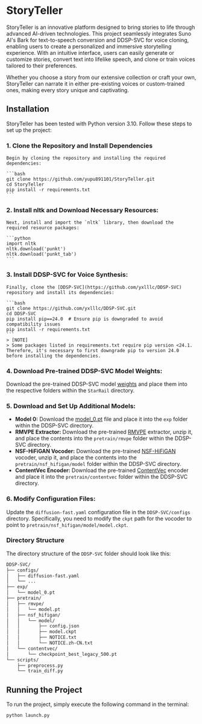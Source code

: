 # StoryTeller

StoryTeller is an innovative platform designed to bring stories to life through advanced AI-driven technologies. This project seamlessly integrates Suno AI's Bark for text-to-speech conversion and DDSP-SVC for voice cloning, enabling users to create a personalized and immersive storytelling experience. With an intuitive interface, users can easily generate or customize stories, convert text into lifelike speech, and clone or train voices tailored to their preferences.

Whether you choose a story from our extensive collection or craft your own, StoryTeller can narrate it in either pre-existing voices or custom-trained ones, making every story unique and captivating.

## Installation

StoryTeller has been tested with Python version 3.10. Follow these steps to set up the project:

### 1. Clone the Repository and Install Dependencies

    Begin by cloning the repository and installing the required dependencies:

    ```bash
    git clone https://github.com/yupu891101/StoryTeller.git
    cd StoryTeller
    pip install -r requirements.txt
    ```

### 2. **Install nltk and Download Necessary Resources:**

    Next, install and import the `nltk` library, then download the required resource packages:

    ```python
    import nltk
    nltk.download('punkt')
    nltk.download('punkt_tab')
    ```

### 3. **Install DDSP-SVC for Voice Synthesis:**

    Finally, clone the [DDSP-SVC](https://github.com/yxlllc/DDSP-SVC) repository and install its dependencies:

    ```bash
    git clone https://github.com/yxlllc/DDSP-SVC.git
    cd DDSP-SVC
    pip install pip==24.0  # Ensure pip is downgraded to avoid compatibility issues
    pip install -r requirements.txt
    ```
    > [NOTE]
    > Some packages listed in requirements.txt require pip version <24.1. Therefore, it's necessary to first downgrade pip to version 24.0 before installing the dependencies.

### 4. **Download Pre-trained DDSP-SVC Model Weights:**

   Download the pre-trained DDSP-SVC model [weights](https://drive.google.com/drive/u/0/folders/1DTx-_t5hh9bXSm_Va0xKCmMnQotQtCQD) and place them into the respective folders within the `StarRail` directory.

### 5. **Download and Set Up Additional Models:**

   - **Model 0:** Download the [model_0.pt](https://github.com/yxlllc/DDSP-SVC/releases/download/5.0/model_0.pt) file and place it into the `exp` folder within the DDSP-SVC directory.
   - **RMVPE Extractor:** Download the pre-trained [RMVPE](https://github.com/yxlllc/RMVPE/releases/download/230917/rmvpe.zip) extractor, unzip it, and place the contents into the `pretrain/rmvpe` folder within the DDSP-SVC directory.
   - **NSF-HiFiGAN Vocoder:** Download the pre-trained [NSF-HiFiGAN](https://github.com/openvpi/vocoders/releases/download/nsf-hifigan-44.1k-hop512-128bin-2024.02/nsf_hifigan_44.1k_hop512_128bin_2024.02.zip) vocoder, unzip it, and place the contents into the `pretrain/nsf_hifigan/model` folder within the DDSP-SVC directory.
   - **ContentVec Encoder:** Download the pre-trained [ContentVec](https://ibm.ent.box.com/s/z1wgl1stco8ffooyatzdwsqn2psd9lrr) encoder and place it into the `pretrain/contentvec` folder within the DDSP-SVC directory.

### 6. **Modify Configuration Files:**

   Update the `diffusion-fast.yaml` configuration file in the `DDSP-SVC/configs` directory. Specifically, you need to modify the `ckpt` path for the vocoder to point to `pretrain/nsf_hifigan/model/model.ckpt`.

### Directory Structure

The directory structure of the `DDSP-SVC` folder should look like this:

```markdown
DDSP-SVC/   
├── configs/    
│   ├── diffusion-fast.yaml 
│   └── ... 
├── exp/    
│   └── model_0.pt  
├── pretrain/   
│   ├── rmvpe/  
│   │   └── model.pt    
│   ├── nsf_hifigan/    
│   │   └── model/
│   │       ├── config.json 
│   │       ├── model.ckpt  
│   │       ├── NOTICE.txt  
│   │       └── NOTICE.zh-CN.txt    
│   └── contentvec/ 
│       └── checkpoint_best_legacy_500.pt   
└── scripts/    
    ├── preprocess.py   
    └── train_diff.py   
```

## Running the Project

To run the project, simply execute the following command in the terminal:

```bash
python launch.py
```
